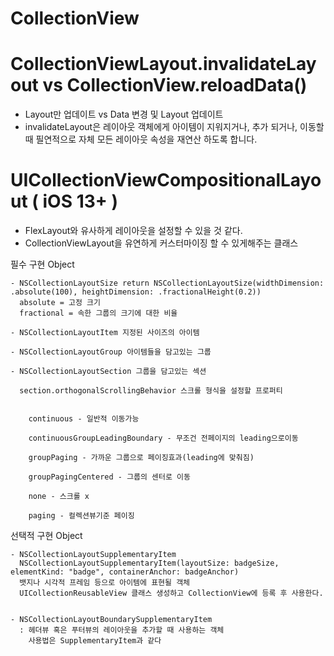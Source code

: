 # CollectionView

# CollectionViewLayout.invalidateLayout vs CollectionView.reloadData()
  - Layout만 업데이트 vs Data 변경 및 Layout 업데이트
  - invalidateLayout은 레이아웃 객체에게 아이템이 지워지거나, 추가 되거나, 이동할때 필연적으로 자체 모든 레이아웃 속성을 재연산 하도록 합니다.
  
# UICollectionViewCompositionalLayout ( iOS 13+ )
  - FlexLayout와 유사하게 레이아웃을 설정할 수 있을 것 같다.
  - CollectionViewLayout을 유연하게 커스터마이징 할 수 있게해주는 클래스
    
  필수 구현 Object 
  
    - NSCollectionLayoutSize return NSCollectionLayoutSize(widthDimension: .absolute(100), heightDimension: .fractionalHeight(0.2))
      absolute = 고정 크기
      fractional = 속한 그룹의 크기에 대한 비율
      
    - NSCollectionLayoutItem 지정된 사이즈의 아이템
    
    - NSCollectionLayoutGroup 아이템들을 담고있는 그룹
    
    - NSCollectionLayoutSection 그룹을 담고있는 섹션
    
      section.orthogonalScrollingBehavior 스크롤 형식을 설정할 프로퍼티
      
      
        continuous - 일반적 이동가능

        continuousGroupLeadingBoundary - 무조건 전페이지의 leading으로이동

        groupPaging - 가까운 그룹으로 페이징효과(leading에 맞춰짐)

        groupPagingCentered - 그룹의 센터로 이동

        none - 스크롤 x

        paging - 컬렉션뷰기준 페이징
        
      
      
  선택적 구현 Object
  
    - NSCollectionLayoutSupplementaryItem
      NSCollectionLayoutSupplementaryItem(layoutSize: badgeSize, elementKind: "badge", containerAnchor: badgeAnchor)
      뱃지나 시각적 프레임 등으로 아이템에 표현될 객체
      UICollectionReusableView 클래스 생성하고 CollectionView에 등록 후 사용한다.
        
     
    - NSCollectionLayoutBoundarySupplementaryItem
      : 헤더뷰 혹은 푸터뷰의 레이아웃을 추가할 때 사용하는 객체
        사용법은 SupplementaryItem과 같다
        
    
        
